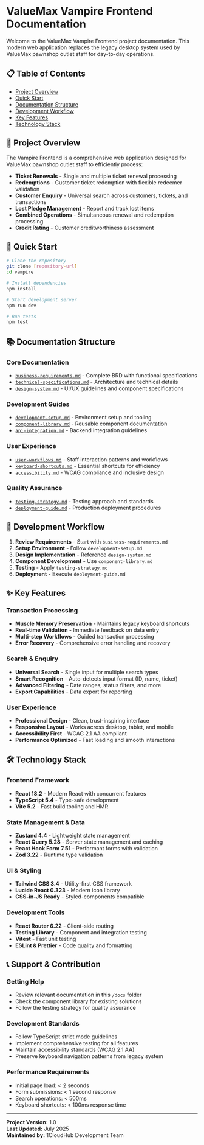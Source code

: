 # ValueMax Vampire Frontend Documentation

Welcome to the ValueMax Vampire Frontend project documentation. This modern web application replaces the legacy desktop system used by ValueMax pawnshop outlet staff for day-to-day operations.

## 📋 Table of Contents

- [Project Overview](#project-overview)
- [Quick Start](#quick-start)
- [Documentation Structure](#documentation-structure)
- [Development Workflow](#development-workflow)
- [Key Features](#key-features)
- [Technology Stack](#technology-stack)

## 🎯 Project Overview

The Vampire Frontend is a comprehensive web application designed for ValueMax pawnshop outlet staff to efficiently process:

- **Ticket Renewals** - Single and multiple ticket renewal processing
- **Redemptions** - Customer ticket redemption with flexible redeemer validation
- **Customer Enquiry** - Universal search across customers, tickets, and transactions
- **Lost Pledge Management** - Report and track lost items
- **Combined Operations** - Simultaneous renewal and redemption processing
- **Credit Rating** - Customer creditworthiness assessment

## 🚀 Quick Start

```bash
# Clone the repository
git clone [repository-url]
cd vampire

# Install dependencies
npm install

# Start development server
npm run dev

# Run tests
npm test
```

## 📚 Documentation Structure

### Core Documentation
- [`business-requirements.md`](./business-requirements.md) - Complete BRD with functional specifications
- [`technical-specifications.md`](./technical-specifications.md) - Architecture and technical details
- [`design-system.md`](./design-system.md) - UI/UX guidelines and component specifications

### Development Guides
- [`development-setup.md`](./development-setup.md) - Environment setup and tooling
- [`component-library.md`](./component-library.md) - Reusable component documentation
- [`api-integration.md`](./api-integration.md) - Backend integration guidelines

### User Experience
- [`user-workflows.md`](./user-workflows.md) - Staff interaction patterns and workflows
- [`keyboard-shortcuts.md`](./keyboard-shortcuts.md) - Essential shortcuts for efficiency
- [`accessibility.md`](./accessibility.md) - WCAG compliance and inclusive design

### Quality Assurance
- [`testing-strategy.md`](./testing-strategy.md) - Testing approach and standards
- [`deployment-guide.md`](./deployment-guide.md) - Production deployment procedures

## 💼 Development Workflow

1. **Review Requirements** - Start with `business-requirements.md`
2. **Setup Environment** - Follow `development-setup.md`
3. **Design Implementation** - Reference `design-system.md`
4. **Component Development** - Use `component-library.md`
5. **Testing** - Apply `testing-strategy.md`
6. **Deployment** - Execute `deployment-guide.md`

## ✨ Key Features

### Transaction Processing
- **Muscle Memory Preservation** - Maintains legacy keyboard shortcuts
- **Real-time Validation** - Immediate feedback on data entry
- **Multi-step Workflows** - Guided transaction processing
- **Error Recovery** - Comprehensive error handling and recovery

### Search & Enquiry
- **Universal Search** - Single input for multiple search types
- **Smart Recognition** - Auto-detects input format (ID, name, ticket)
- **Advanced Filtering** - Date ranges, status filters, and more
- **Export Capabilities** - Data export for reporting

### User Experience
- **Professional Design** - Clean, trust-inspiring interface
- **Responsive Layout** - Works across desktop, tablet, and mobile
- **Accessibility First** - WCAG 2.1 AA compliant
- **Performance Optimized** - Fast loading and smooth interactions

## 🛠 Technology Stack

### Frontend Framework
- **React 18.2** - Modern React with concurrent features
- **TypeScript 5.4** - Type-safe development
- **Vite 5.2** - Fast build tooling and HMR

### State Management & Data
- **Zustand 4.4** - Lightweight state management
- **React Query 5.28** - Server state management and caching
- **React Hook Form 7.51** - Performant forms with validation
- **Zod 3.22** - Runtime type validation

### UI & Styling
- **Tailwind CSS 3.4** - Utility-first CSS framework
- **Lucide React 0.323** - Modern icon library
- **CSS-in-JS Ready** - Styled-components compatible

### Development Tools
- **React Router 6.22** - Client-side routing
- **Testing Library** - Component and integration testing
- **Vitest** - Fast unit testing
- **ESLint & Prettier** - Code quality and formatting

## 📞 Support & Contribution

### Getting Help
- Review relevant documentation in this `/docs` folder
- Check the component library for existing solutions
- Follow the testing strategy for quality assurance

### Development Standards
- Follow TypeScript strict mode guidelines
- Implement comprehensive testing for all features
- Maintain accessibility standards (WCAG 2.1 AA)
- Preserve keyboard navigation patterns from legacy system

### Performance Requirements
- Initial page load: < 2 seconds
- Form submissions: < 1 second response
- Search operations: < 500ms
- Keyboard shortcuts: < 100ms response time

---

**Project Version:** 1.0  
**Last Updated:** July 2025  
**Maintained by:** 1CloudHub Development Team
